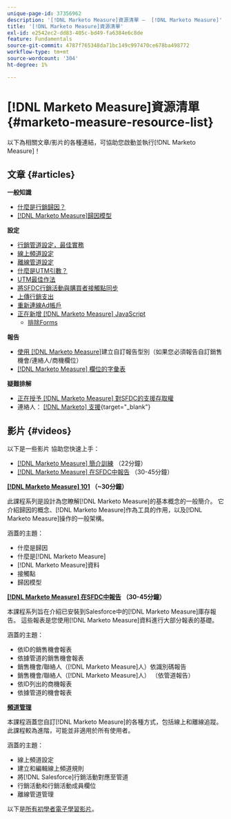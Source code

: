 ```yaml
---
unique-page-id: 37356962
description: '[!DNL Marketo Measure]資源清單 —  [!DNL Marketo Measure]'
title: '[!DNL Marketo Measure]資源清單'
exl-id: e2542ec2-dd83-405c-bd49-fa6384e6c8de
feature: Fundamentals
source-git-commit: 4787f765348da71bc149c997470ce678ba498772
workflow-type: tm+mt
source-wordcount: '304'
ht-degree: 1%

---
```


# [!DNL Marketo Measure]資源清單 {#marketo-measure-resource-list}

以下為相關文章/影片的各種連結，可協助您啟動並執行[!DNL Marketo Measure]！

## 文章 {#articles}

**一般知識**

* [什麼是行銷歸因？](/help/introduction-to-marketo-measure/overview-resources/marketing-attribution.md)
* [[!DNL Marketo Measure]歸因模型](/help/introduction-to-marketo-measure/overview-resources/marketo-measure-attribution-models.md)

**設定**

* [行銷管道設定，最佳實務](/help/channel-tracking-and-setup/online-channels/marketing-channels-and-subchannels.md)
* [線上頻道設定](/help/channel-tracking-and-setup/online-channels/online-custom-channel-setup.md)
* [離線管道設定](/help/channel-tracking-and-setup/offline-channels/offline-custom-channel-setup.md)
* [什麼是UTM引數？](/help/channel-tracking-and-setup/online-channels/utm-parameters.md)
* [UTM最佳作法](/help/channel-tracking-and-setup/online-channels/best-practices-for-setting-up-utm-parameters.md)
* [將SFDC行銷活動與購買者接觸點同步](/help/channel-tracking-and-setup/offline-channels/legacy-processes/campaigns-and-campaign-members.md)
* [上傳行銷支出](/help/marketing-spend/spend-management/marketing-channel-costs.md#uploading-marketing-costs)
* [重新連線Ad帳戶](/help/api-connections/utilizing-marketo-measures-api-connections/reauthorizing-connected-accounts.md)
* [正在新增 [!DNL Marketo Measure] JavaScript](/help/marketo-measure-tracking/setting-up-tracking/adding-marketo-measure-script.md)
   * [排除Forms](/help/marketo-measure-tracking/setting-up-tracking/excluding-marketo-measure-from-specific-forms.md)

**報告**

* [使用 [!DNL Marketo Measure]](/help/marketo-measure-salesforce-reporting/new-report-types/creating-custom-marketo-measure-report-types.md)建立自訂報告型別（如果您必須報告自訂銷售機會/連絡人/商機欄位）
* [ [!DNL Marketo Measure] 欄位的字彙表](/help/introduction-to-marketo-measure/overview-resources/glossary-of-marketo-measure-fields.md)

**疑難排解**

* [正在授予 [!DNL Marketo Measure] 對SFDC的支援存取權](/help/miscellaneous/other-related-resources/granting-salesforce-access-to-marketo-measure-support.md)
* 連絡人： [[!DNL Marketo] 支援](https://nation.marketo.com/t5/support/ct-p/Support){target="_blank"}

## 影片 {#videos}

以下是一些影片    協助您快速上手：

* [[!DNL Marketo Measure] 簡介訓練](https://share.vidyard.com/watch/Pb4DuWJwtFgw3jUBDGneb4?) （22分鐘）
* [[!DNL Marketo Measure] 在SFDC中報告](https://experienceleague.adobe.com/docs/marketo-learn/tutorials/overview.html?lang=zh-Hant) （30-45分鐘）

**[[!DNL Marketo Measure] 101](https://experienceleague.adobe.com/docs/marketo-learn/tutorials/overview.html?lang=zh-Hant) （~30分鐘）**

此課程系列是設計為您瞭解[!DNL Marketo Measure]的基本概念的一般簡介。 它介紹歸因的概念、[!DNL Marketo Measure]作為工具的作用，以及[!DNL Marketo Measure]操作的一般架構。

涵蓋的主題：

* 什麼是歸因
* 什麼是[!DNL Marketo Measure]
* [!DNL Marketo Measure]資料
* 接觸點
* 歸因模型

**[[!DNL Marketo Measure] 在SFDC中報告](https://experienceleague.adobe.com/docs/marketo-learn/tutorials/overview.html?lang=zh-Hant) （30-45分鐘）**

本課程系列旨在介紹已安裝到Salesforce中的[!DNL Marketo Measure]庫存報告。 這些報表是您使用[!DNL Marketo Measure]資料進行大部分報表的基礎。

涵蓋的主題：

* 依ID的銷售機會報表
* 依據管道的銷售機會報表
* 銷售機會/聯絡人（[!DNL Marketo Measure]人）依識別碼報告
* 銷售機會/聯絡人（[!DNL Marketo Measure]人） （依管道報告）
* 依ID列出的商機報表
* 依據管道的機會報表

**[頻道管理](https://experienceleague.adobe.com/docs/marketo-learn/tutorials/overview.html?lang=zh-Hant)**

本課程涵蓋您自訂[!DNL Marketo Measure]的各種方式，包括線上和離線追蹤。 此課程較為進階，可能並非適用於所有使用者。

涵蓋的主題：

* 線上頻道設定
* 建立和編輯線上頻道規則
* 將[!DNL Salesforce]行銷活動對應至管道
* 行銷活動和行銷活動成員欄位
* 離線管道管理

以下是[所有初學者電子學習影片](https://experienceleague.adobe.com/docs/marketo-learn/tutorials/overview.html?lang=zh-Hant)。
